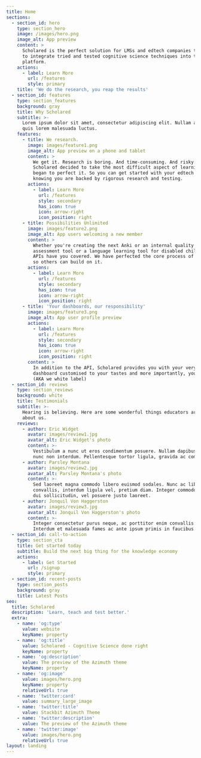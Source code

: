 ```yaml
---
title: Home
sections:
  - section_id: hero
    type: section_hero
    image: /images/hero.png
    image_alt: App preview
    content: >
      Scholared is the perfect solution for LMSs and edtech companies that want
      to integrate tried and tested cognitive science techniques into their
      platform.
    actions:
      - label: Learn More
        url: /features
        style: primary
    title: 'We do the research, you reap the results'
  - section_id: features
    type: section_features
    background: gray
    title: Why Scholared
    subtitle: >-
      Lorem ipsum dolor sit amet, consectetur adipiscing elit. Nullam a metus
      quis lorem malesuada luctus.
    features:
      - title: We research.
        image: images/feature1.png
        image_alt: App preview on a phone and tablet
        content: >
          We get it. Research is boring. And time-consuming. And risky. So
          Scholared decided to take the most difficult aspect of learning and
          began to perfect it. So you can get started with your edtech solution
          knowing you are backed by rigorous research and testing.
        actions:
          - label: Learn More
            url: /features
            style: secondary
            has_icon: true
            icon: arrow-right
            icon_position: right
      - title: Possibilities Unlimited
        image: images/feature2.png
        image_alt: App users welcoming a new member
        content: >
          Whether you're creating the next Anki or an internal quality
          assessment tool or a language learning tool for disabled children, our
          APIs have you covered. We have perfected the core process of learning
          so others can build on it.
        actions:
          - label: Learn More
            url: /features
            style: secondary
            has_icon: true
            icon: arrow-right
            icon_position: right
      - title: 'Your dashboards, our responsibility'
        image: images/feature3.png
        image_alt: App user profile preview
        actions:
          - label: Learn More
            url: /features
            style: secondary
            has_icon: true
            icon: arrow-right
            icon_position: right
        content: >
          In addition to the API, Scholared provides you with your very own
          dashboard customised to your tastes and more importantly, your brand
          (AKA we white label)
  - section_id: reviews
    type: section_reviews
    background: white
    title: Testimonials
    subtitle: >-
      Hearing is believing. Here are some wonderful things educators are saying
      about us.
    reviews:
      - author: Eric Widget
        avatar: images/review1.jpg
        avatar_alt: Eric Widget's photo
        content: >-
          Vestibulum a nunc ut eros condimentum posuere. Nullam dapibus quis
          nunc non interdum. Pellentesque tortor ligula, gravida ac commodo eu.
      - author: Parsley Montana
        avatar: images/review2.jpg
        avatar_alt: Parsley Montana's photo
        content: >-
          Sed laoreet magna commodo libero euismod sodales. Nunc ac libero
          convallis, interdum ligula vel, pretium diam. Integer commodo sem at
          dui sollicitudin, vel posuere justo laoreet.
      - author: Jonquil Von Haggerston
        avatar: images/review3.jpg
        avatar_alt: Jonquil Von Haggerston's photo
        content: >-
          Integer consectetur purus neque, ac porttitor enim convallis vitae.
          Interdum et malesuada fames ac ante ipsum primis in faucibus.
  - section_id: call-to-action
    type: section_cta
    title: Get started today
    subtitle: Build the next big thing for the knowledge economy
    actions:
      - label: Get Started
        url: /signup
        style: primary
  - section_id: recent-posts
    type: section_posts
    background: gray
    title: Latest Posts
seo:
  title: Scholared
  description: 'Learn, teach and test better.'
  extra:
    - name: 'og:type'
      value: website
      keyName: property
    - name: 'og:title'
      value: Scholared - Cognitive Science done right
      keyName: property
    - name: 'og:description'
      value: The preview of the Azimuth theme
      keyName: property
    - name: 'og:image'
      value: images/hero.png
      keyName: property
      relativeUrl: true
    - name: 'twitter:card'
      value: summary_large_image
    - name: 'twitter:title'
      value: Stackbit Azimuth Theme
    - name: 'twitter:description'
      value: The preview of the Azimuth theme
    - name: 'twitter:image'
      value: images/hero.png
      relativeUrl: true
layout: landing
---
```

